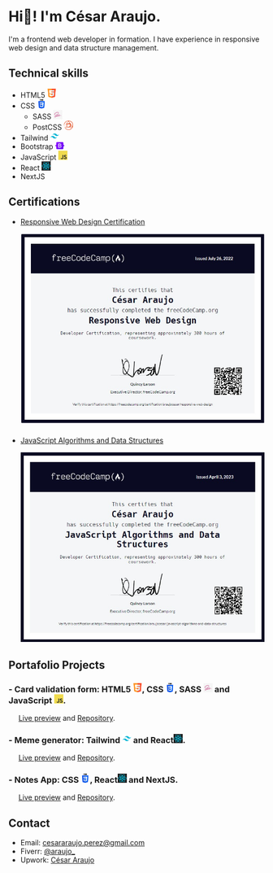 # Hi👋! I'm César Araujo.

I'm a frontend web developer in formation. I have experience in responsive web design and data structure management.

## Technical skills

- HTML5 <img src="images/HTML.png" width="18" height="auto">
- CSS <img src="images/css.png" width="18" height="auto">
  - SASS <img src="images/sass.png" width="18" height="auto">
  - PostCSS <img src="images/PostCSS_Logo.svg.png" width="18" height="auto">
- Tailwind <img src="images/Tailwind_CSS_Logo.svg.png" width="18" height="auto">
- Bootstrap <img src="images/Bootstrap_logo.svg.png" width="18" height="auto">
- JavaScript <img src="images/JavaScript-logo.png" width="18" height="auto">
- React <img src="images/react1.png" width="18" height="auto">
- NextJS

## Certifications

- [Responsive Web Design Certification](https://freecodecamp.org/certification/araujocesar/responsive-web-design)

  <a title="Responsive Web Design" href="https://freecodecamp.org/certification/araujocesar/responsive-web-design">
  <img src="images/Webresponsive-certificate.jpeg" width="600" height="auto">
  </a>

###

- [JavaScript Algorithms and Data Structures](https://www.freecodecamp.org/certification/araujocesar/javascript-algorithms-and-data-structures)

  <a title="Javasript Certification" href="https://freecodecamp.org/certification/araujocesar/responsive-web-design">
  <img src="images/Javascript-certificate.jpeg" width="600" height="auto">
  </a>

## Portafolio Projects
### - Card validation form: HTML5 <img src="images/HTML.png" width="18" height="auto">, CSS <img src="images/css.png" width="18" height="auto">, SASS <img src="images/sass.png" width="18" height="auto"> and JavaScript <img src="images/JavaScript-logo.png" width="18" height="auto">. 
&nbsp;&nbsp;&nbsp;&nbsp; [Live preview](https://project-form-validation-frontend.vercel.app/) and [Repository](https://github.com/araujocesarr/interactive-card-form-validation).

### - Meme generator: Tailwind <img src="images/Tailwind_CSS_Logo.svg.png" width="18" height="auto"> and React<img src="images/react1.png" width="18" height="auto">.
&nbsp;&nbsp;&nbsp;&nbsp; [Live preview](https://meme-generator-henna-beta.vercel.app/) and [Repository](https://github.com/araujocesarr/meme-generator).

### - Notes App:  CSS <img src="images/css.png" width="18" height="auto">, React<img src="images/react1.png" width="18" height="auto"> and NextJS.
&nbsp;&nbsp;&nbsp;&nbsp; [Live preview](https://notes-app-next-araujocesarr.vercel.app/) and [Repository](https://github.com/araujocesarr/notes-app-next).

## Contact

- Email: [cesararaujo.perez@gmail.com](mailto:cesararaujo.perez@gmail.com)
- Fiverr: [@araujo\_](https://www.fiverr.com/araujo_)
- Upwork: [César Araujo](https://www.upwork.com/freelancers/~0131c3e9d8794f3c24)
